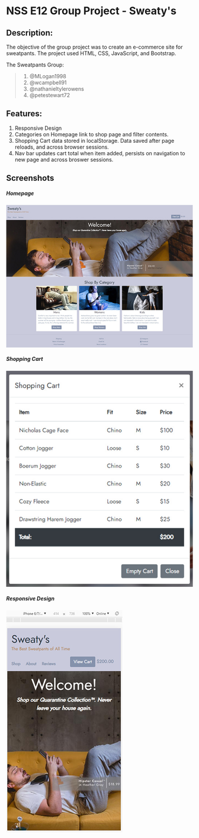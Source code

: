 # NSS E12 Group Project - Sweaty's

## Description:
The objective of the group project was to create an e-commerce site for sweatpants. The project used HTML, CSS, JavaScript, and Bootstrap. 

The Sweatpants Group:
>1. @MLogan1998
>1. @wcampbell91
>1. @nathanieltylerowens
>4. @petestewart72

## Features:
1. Responsive Design
1. Categories on Homepage link to shop page and filter contents.
1. Shopping Cart data stored in localStorage. Data saved after page reloads, and across browser sessions.
1. Nav bar updates cart total when item added, persists on navigation to new page and across broswer sessions. 

## Screenshots
 ##### Homepage
![Homepage](screenshots/readme1.jpg)
##### Shopping Cart
![Shopping Cart](screenshots/readme2.jpg)
##### Responsive Design
![Responsive View](screenshots/readme3.jpg)
